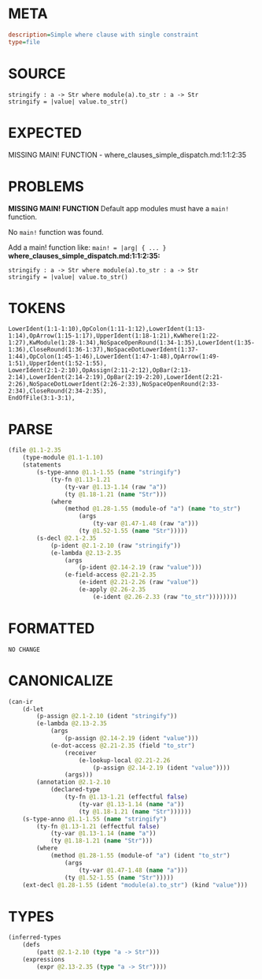 # META
~~~ini
description=Simple where clause with single constraint
type=file
~~~
# SOURCE
~~~roc
stringify : a -> Str where module(a).to_str : a -> Str
stringify = |value| value.to_str()
~~~
# EXPECTED
MISSING MAIN! FUNCTION - where_clauses_simple_dispatch.md:1:1:2:35
# PROBLEMS
**MISSING MAIN! FUNCTION**
Default app modules must have a `main!` function.

No `main!` function was found.

Add a main! function like:
`main! = |arg| { ... }`
**where_clauses_simple_dispatch.md:1:1:2:35:**
```roc
stringify : a -> Str where module(a).to_str : a -> Str
stringify = |value| value.to_str()
```


# TOKENS
~~~zig
LowerIdent(1:1-1:10),OpColon(1:11-1:12),LowerIdent(1:13-1:14),OpArrow(1:15-1:17),UpperIdent(1:18-1:21),KwWhere(1:22-1:27),KwModule(1:28-1:34),NoSpaceOpenRound(1:34-1:35),LowerIdent(1:35-1:36),CloseRound(1:36-1:37),NoSpaceDotLowerIdent(1:37-1:44),OpColon(1:45-1:46),LowerIdent(1:47-1:48),OpArrow(1:49-1:51),UpperIdent(1:52-1:55),
LowerIdent(2:1-2:10),OpAssign(2:11-2:12),OpBar(2:13-2:14),LowerIdent(2:14-2:19),OpBar(2:19-2:20),LowerIdent(2:21-2:26),NoSpaceDotLowerIdent(2:26-2:33),NoSpaceOpenRound(2:33-2:34),CloseRound(2:34-2:35),
EndOfFile(3:1-3:1),
~~~
# PARSE
~~~clojure
(file @1.1-2.35
	(type-module @1.1-1.10)
	(statements
		(s-type-anno @1.1-1.55 (name "stringify")
			(ty-fn @1.13-1.21
				(ty-var @1.13-1.14 (raw "a"))
				(ty @1.18-1.21 (name "Str")))
			(where
				(method @1.28-1.55 (module-of "a") (name "to_str")
					(args
						(ty-var @1.47-1.48 (raw "a")))
					(ty @1.52-1.55 (name "Str")))))
		(s-decl @2.1-2.35
			(p-ident @2.1-2.10 (raw "stringify"))
			(e-lambda @2.13-2.35
				(args
					(p-ident @2.14-2.19 (raw "value")))
				(e-field-access @2.21-2.35
					(e-ident @2.21-2.26 (raw "value"))
					(e-apply @2.26-2.35
						(e-ident @2.26-2.33 (raw "to_str"))))))))
~~~
# FORMATTED
~~~roc
NO CHANGE
~~~
# CANONICALIZE
~~~clojure
(can-ir
	(d-let
		(p-assign @2.1-2.10 (ident "stringify"))
		(e-lambda @2.13-2.35
			(args
				(p-assign @2.14-2.19 (ident "value")))
			(e-dot-access @2.21-2.35 (field "to_str")
				(receiver
					(e-lookup-local @2.21-2.26
						(p-assign @2.14-2.19 (ident "value"))))
				(args)))
		(annotation @2.1-2.10
			(declared-type
				(ty-fn @1.13-1.21 (effectful false)
					(ty-var @1.13-1.14 (name "a"))
					(ty @1.18-1.21 (name "Str"))))))
	(s-type-anno @1.1-1.55 (name "stringify")
		(ty-fn @1.13-1.21 (effectful false)
			(ty-var @1.13-1.14 (name "a"))
			(ty @1.18-1.21 (name "Str")))
		(where
			(method @1.28-1.55 (module-of "a") (ident "to_str")
				(args
					(ty-var @1.47-1.48 (name "a")))
				(ty @1.52-1.55 (name "Str")))))
	(ext-decl @1.28-1.55 (ident "module(a).to_str") (kind "value")))
~~~
# TYPES
~~~clojure
(inferred-types
	(defs
		(patt @2.1-2.10 (type "a -> Str")))
	(expressions
		(expr @2.13-2.35 (type "a -> Str"))))
~~~
